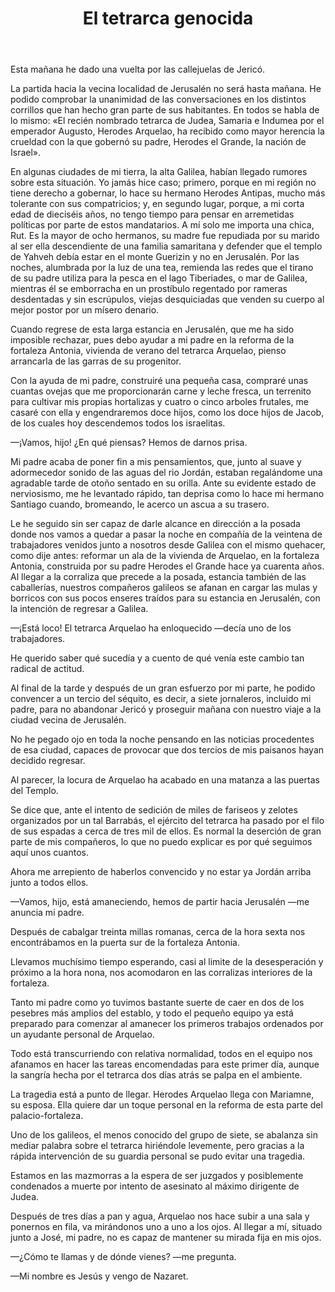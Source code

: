 ﻿---
layout: ../../layouts/post.astro
title: El tetrarca genocida
description: Narrativa bíblica
dateFormatted: 13 de Noviembre de 2024
---

Esta mañana he dado una vuelta por las callejuelas de Jericó.

La partida hacia la vecina localidad de Jerusalén no será hasta mañana. He podido comprobar la unanimidad de las conversaciones en los distintos corrillos que han hecho gran parte de sus habitantes. En todos se habla de lo mismo: «El recién nombrado tetrarca de Judea, Samaria e Indumea por el emperador Augusto, Herodes Arquelao, ha recibido como mayor herencia la crueldad con la que gobernó su padre, Herodes el Grande, la nación de Israel».                                                                 

En algunas ciudades de mi tierra, la alta Galilea, habían llegado rumores sobre esta situación. Yo jamás hice caso; primero, porque en mi región no tiene derecho a gobernar, lo hace su hermano Herodes Antipas, mucho más tolerante con sus compatricios; y, en segundo lugar, porque, a mi corta edad de dieciséis años, no tengo tiempo para pensar en arremetidas políticas por parte de estos mandatarios. A mí solo me importa una chica, Rut. Es la mayor de ocho hermanos, su madre fue repudiada por su marido al ser ella descendiente de una familia samaritana y defender que el templo de Yahveh debía estar en el monte Guerizin y no en Jerusalén. Por las noches, alumbrada por la luz de una tea, remienda las redes que el tirano de su padre utiliza para la pesca en el lago Tiberiades, o mar de Galilea, mientras él se emborracha en un prostíbulo regentado por rameras desdentadas y sin escrúpulos, viejas desquiciadas que venden su cuerpo al mejor postor por un mísero denario. 

Cuando regrese de esta larga estancia en Jerusalén, que me ha sido imposible rechazar, pues debo ayudar a mi padre en la reforma de la fortaleza Antonia, vivienda de verano del tetrarca Arquelao, pienso arrancarla de las garras de su progenitor.

Con la ayuda de mi padre, construiré una pequeña casa, compraré unas cuantas ovejas que me proporcionarán carne y leche fresca, un terrenito para cultivar mis propias hortalizas y cuatro o cinco arboles frutales,  me casaré con ella y engendraremos doce hijos, como los doce hijos de Jacob, de los cuales hoy descendemos todos los israelitas.

—¡Vamos, hijo! ¿En qué piensas? Hemos de darnos prisa. 

Mi padre acaba de poner fin a mis pensamientos, que, junto al suave y adormecedor sonido de las aguas del rio Jordán, estaban regalándome una agradable tarde de otoño sentado en su orilla. Ante su evidente estado de nerviosismo, me he levantado rápido, tan deprisa como lo hace mi hermano Santiago cuando, bromeando, le acerco un ascua a su trasero.

Le he seguido sin ser capaz de darle alcance en dirección a la posada donde nos vamos a quedar a pasar la noche en compañía de la veintena de trabajadores venidos junto a nosotros desde Galilea con el mismo quehacer, como dije antes: reformar un ala de la vivienda de Arquelao, en la fortaleza Antonia, construida por su padre Herodes el Grande hace ya cuarenta años.                                             Al llegar a la corraliza que precede a la posada, estancia también de las caballerías, nuestros compañeros galileos se afanan en cargar las mulas y borricos con sus pocos enseres traídos para su estancia en Jerusalén, con la intención de regresar a Galilea.



—¡Está loco! El tetrarca Arquelao ha enloquecido —decía uno de los trabajadores.

He querido saber qué sucedía y a cuento de qué venía este cambio tan radical de actitud.

Al final de la tarde y después de un gran esfuerzo por mi parte, he podido convencer a un tercio del séquito, es decir, a siete jornaleros, incluido mi padre, para no abandonar Jericó y proseguir mañana con nuestro viaje a la ciudad vecina de Jerusalén.

No he pegado ojo en toda la noche pensando en las noticias procedentes de esa ciudad, capaces de provocar que dos tercios de mis paisanos hayan decidido regresar.

Al parecer, la locura de Arquelao ha acabado en una matanza a las puertas del Templo.

Se dice que, ante el intento de sedición de miles de fariseos y zelotes organizados por un tal Barrabás, el ejército del tetrarca ha pasado por el filo de sus espadas a cerca de tres mil de ellos. Es normal la deserción de gran parte de mis compañeros, lo que no puedo explicar es por qué seguimos aquí unos cuantos.

Ahora me arrepiento de haberlos convencido y no estar ya Jordán arriba junto a todos ellos.

—Vamos, hijo, está amaneciendo, hemos de partir hacia Jerusalén —me anuncia mi padre.

 Después de cabalgar treinta millas romanas, cerca de la hora sexta nos encontrábamos en la puerta sur de la fortaleza Antonia.
 
Llevamos muchísimo tiempo esperando, casi al limite de la desesperación y próximo a la hora nona, nos acomodaron en las corralizas interiores de la fortaleza.

Tanto mi padre como yo tuvimos bastante suerte de caer en dos de los pesebres más amplios del establo, y todo el pequeño equipo ya está preparado para comenzar al amanecer los primeros trabajos ordenados por un ayudante personal de Arquelao.

Todo está transcurriendo con relativa normalidad, todos en el equipo nos afanamos en hacer las tareas encomendadas para este primer día, aunque la sangría hecha por el tetrarca dos días atrás se palpa en el ambiente.

La tragedia está a punto de llegar. Herodes Arquelao llega con Mariamne, su esposa. Ella quiere dar un toque personal en la reforma de esta parte del palacio-fortaleza. 

Uno de los galileos, el menos conocido del grupo de siete, se abalanza sin mediar palabra sobre el tetrarca hiriéndole levemente, pero gracias a la rápida intervención de su guardia personal se pudo evitar una tragedia.

Estamos en las mazmorras a la espera de ser juzgados y posiblemente condenados a muerte por intento de asesinato al máximo dirigente de Judea. 

Después de tres días a pan y agua, Arquelao nos hace subir a una sala y ponernos en fila, va mirándonos uno a uno a los ojos.                   Al llegar a mí, situado junto a José, mi padre, no es capaz de mantener su mirada fija en mis ojos.

—¿Cómo te llamas y de dónde vienes? —me pregunta.

—Mi nombre es Jesús y vengo de Nazaret.